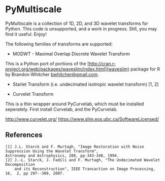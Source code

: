# PyMultiscale

PyMultiscale is a collection of 1D, 2D, and 3D wavelet transforms for Python.  This code is unsupported, and a work in progress.  Still, you may find it useful.  Enjoy! 

The following families of transforms are supported:

* MODWT - Maximal Overlap Discrete Wavelet Transform

This is a Python port of portions of the [http://cran.r-project.org/web/packages/waveslim/index.html](waveslim) package for R by Brandon Whitcher <bwhitcher@gmail.com>.

* Starlet Transform (i.e. undecimated isotropic wavelet transform) [1, 2]

* Curvelet Transform

This is a thin wrapper around PyCurvelab, which must be installed seperately.  First install Curvelab, and the PyCurvelab.

http://www.curvelet.org/
https://www.slim.eos.ubc.ca/SoftwareLicensed/

## References

    [1] J.L. Starck and F. Murtagh, "Image Restoration with Noise Suppression Using the Wavelet Transform",
    Astronomy and Astrophysics, 288, pp-343-348, 1994.
    [2] J.-L. Starck, J. Fadili and F. Murtagh, "The Undecimated Wavelet Decomposition
        and its Reconstruction", IEEE Transaction on Image Processing,  16,  2, pp 297--309, 2007.

